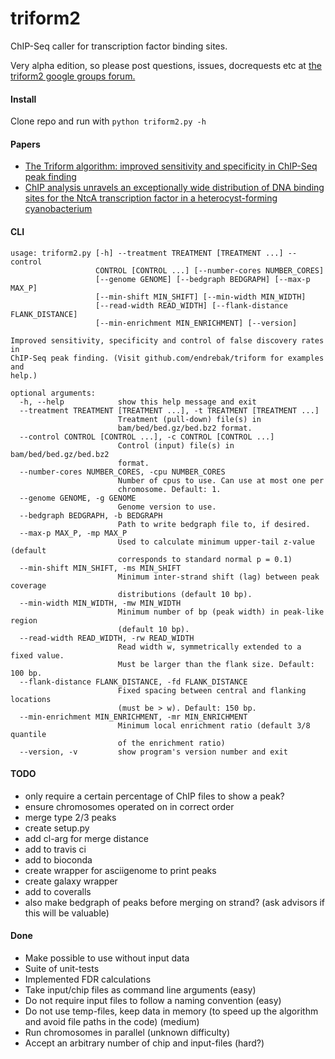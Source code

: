 # triform2

ChIP-Seq caller for transcription factor binding sites.

Very alpha edition, so please post questions, issues, docrequests etc at [the triform2 google groups forum.](https://groups.google.com/forum/#!forum/triform2)

#### Install

Clone repo and run with `python triform2.py -h`

#### Papers

* [The Triform algorithm: improved sensitivity and specificity in ChIP-Seq peak finding](http://bmcbioinformatics.biomedcentral.com/articles/10.1186/1471-2105-13-176)
* [ChIP analysis unravels an exceptionally wide distribution of DNA binding sites for the NtcA transcription factor in a heterocyst-forming cyanobacterium](http://bmcgenomics.biomedcentral.com/articles/10.1186/1471-2164-15-22)

#### CLI

```
usage: triform2.py [-h] --treatment TREATMENT [TREATMENT ...] --control
                   CONTROL [CONTROL ...] [--number-cores NUMBER_CORES]
                   [--genome GENOME] [--bedgraph BEDGRAPH] [--max-p MAX_P]
                   [--min-shift MIN_SHIFT] [--min-width MIN_WIDTH]
                   [--read-width READ_WIDTH] [--flank-distance FLANK_DISTANCE]
                   [--min-enrichment MIN_ENRICHMENT] [--version]

Improved sensitivity, specificity and control of false discovery rates in
ChIP-Seq peak finding. (Visit github.com/endrebak/triform for examples and
help.)

optional arguments:
  -h, --help            show this help message and exit
  --treatment TREATMENT [TREATMENT ...], -t TREATMENT [TREATMENT ...]
                        Treatment (pull-down) file(s) in
                        bam/bed/bed.gz/bed.bz2 format.
  --control CONTROL [CONTROL ...], -c CONTROL [CONTROL ...]
                        Control (input) file(s) in bam/bed/bed.gz/bed.bz2
                        format.
  --number-cores NUMBER_CORES, -cpu NUMBER_CORES
                        Number of cpus to use. Can use at most one per
                        chromosome. Default: 1.
  --genome GENOME, -g GENOME
                        Genome version to use.
  --bedgraph BEDGRAPH, -b BEDGRAPH
                        Path to write bedgraph file to, if desired.
  --max-p MAX_P, -mp MAX_P
                        Used to calculate minimum upper-tail z-value (default
                        corresponds to standard normal p = 0.1)
  --min-shift MIN_SHIFT, -ms MIN_SHIFT
                        Minimum inter-strand shift (lag) between peak coverage
                        distributions (default 10 bp).
  --min-width MIN_WIDTH, -mw MIN_WIDTH
                        Minimum number of bp (peak width) in peak-like region
                        (default 10 bp).
  --read-width READ_WIDTH, -rw READ_WIDTH
                        Read width w, symmetrically extended to a fixed value.
                        Must be larger than the flank size. Default: 100 bp.
  --flank-distance FLANK_DISTANCE, -fd FLANK_DISTANCE
                        Fixed spacing between central and flanking locations
                        (must be > w). Default: 150 bp.
  --min-enrichment MIN_ENRICHMENT, -mr MIN_ENRICHMENT
                        Minimum local enrichment ratio (default 3/8 quantile
                        of the enrichment ratio)
  --version, -v         show program's version number and exit
```

#### TODO

- only require a certain percentage of ChIP files to show a peak?
- ensure chromosomes operated on in correct order
- merge type 2/3 peaks
- create setup.py
- add cl-arg for merge distance
- add to travis ci
- add to bioconda
- create wrapper for asciigenome to print peaks
- create galaxy wrapper
- add to coveralls
- also make bedgraph of peaks before merging on strand? (ask advisors if this will be valuable)

#### Done

- Make possible to use without input data
- Suite of unit-tests
- Implemented FDR calculations
- Take input/chip files as command line arguments (easy)
- Do not require input files to follow a naming convention (easy)
- Do not use temp-files, keep data in memory (to speed up the algorithm and avoid file paths in the code) (medium)
- Run chromosomes in parallel (unknown difficulty)
- Accept an arbitrary number of chip and input-files (hard?)
